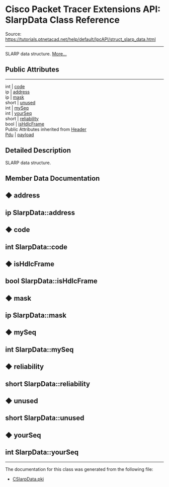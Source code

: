 # Cisco Packet Tracer Extensions API: SlarpData Class Reference

Source: https://tutorials.ptnetacad.net/help/default/IpcAPI/struct_slarp_data.html

---

SLARP data structure. [More...](struct_slarp_data.html#details)

##  Public Attributes  
  
---  
int | [code](struct_slarp_data.html#af1f20cdf19050f80f6f560d462d7c7b7)  
ip | [address](struct_slarp_data.html#ab25d8bce573058fefc33a0e889795b8b)  
ip | [mask](struct_slarp_data.html#a72627c152955f0ee12cee2e15b553df9)  
short | [unused](struct_slarp_data.html#a425a57026837a9759bfe0fe821ba4a8e)  
int | [mySeq](struct_slarp_data.html#a29c8d4c246a3cb605ed6e4212ae0b63b)  
int | [yourSeq](struct_slarp_data.html#ae4d76e2282a550d4c5a97753924efb9a)  
short | [reliability](struct_slarp_data.html#afac216015837ffddc3370138c0c6ba40)  
bool | [isHdlcFrame](struct_slarp_data.html#aff31a32842af0b22aadedfc670b6a1a6)  
Public Attributes inherited from [Header](struct_header.html)  
[Pdu](struct_pdu.html) | [payload](struct_header.html#a07ee8693faef1e16c65765b5bcdc366d)  
  
## Detailed Description

SLARP data structure. 

## Member Data Documentation

## ◆ address

ip SlarpData::address  
---  
  
## ◆ code

int SlarpData::code  
---  
  
## ◆ isHdlcFrame

bool SlarpData::isHdlcFrame  
---  
  
## ◆ mask

ip SlarpData::mask  
---  
  
## ◆ mySeq

int SlarpData::mySeq  
---  
  
## ◆ reliability

short SlarpData::reliability  
---  
  
## ◆ unused

short SlarpData::unused  
---  
  
## ◆ yourSeq

int SlarpData::yourSeq  
---  
  
* * *

The documentation for this class was generated from the following file:

  * [CSlarpData.pki](_c_slarp_data_8pki.html)


